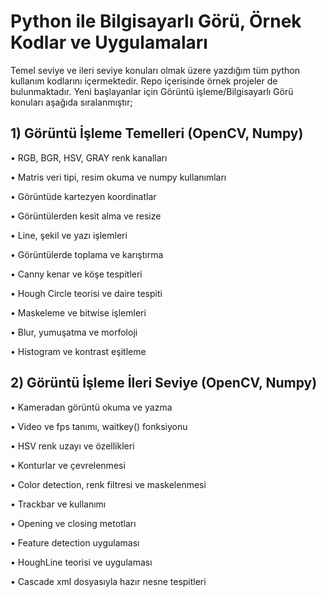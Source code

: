 # Python ile Bilgisayarlı Görü, Örnek Kodlar ve Uygulamaları

Temel seviye ve ileri seviye konuları olmak üzere yazdığım tüm python kullanım kodlarını içermektedir. Repo içerisinde örnek projeler de bulunmaktadır. Yeni başlayanlar için 
Görüntü işleme/Bilgisayarlı Görü konuları aşağıda sıralanmıştır;

## 1) Görüntü İşleme Temelleri (OpenCV, Numpy)

• RGB, BGR, HSV, GRAY renk kanalları

• Matris veri tipi, resim okuma ve numpy kullanımları

• Görüntüde kartezyen koordinatlar

• Görüntülerden kesit alma ve resize

• Line, şekil ve yazı işlemleri

• Görüntülerde toplama ve karıştırma

• Canny kenar ve köşe tespitleri

• Hough Circle teorisi ve daire tespiti

• Maskeleme ve bitwise işlemleri

• Blur, yumuşatma ve morfoloji

• Histogram ve kontrast eşitleme


## 2) Görüntü İşleme İleri Seviye (OpenCV, Numpy)

• Kameradan görüntü okuma ve yazma

• Video ve fps tanımı, waitkey() fonksiyonu

• HSV renk uzayı ve özellikleri

• Konturlar ve çevrelenmesi

• Color detection, renk filtresi ve maskelenmesi

• Trackbar ve kullanımı

• Opening ve closing metotları

• Feature detection uygulaması

• HoughLine teorisi ve uygulaması

• Cascade xml dosyasıyla hazır nesne tespitleri
